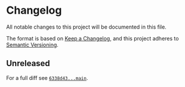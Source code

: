 # Changelog

All notable changes to this project will be documented in this file.

The format is based on [Keep a Changelog](https://keepachangelog.com/en/1.0.0/), and this project adheres to [Semantic Versioning](https://semver.org/spec/v2.0.0.html).

## Unreleased

For a full diff see [`6338d43...main`][6338d43...main].

[6338d43...main]: https://github.com/localheinz/88bdda90b0b852d7f40f3d29d49c9fea/compare/6338d43...main
